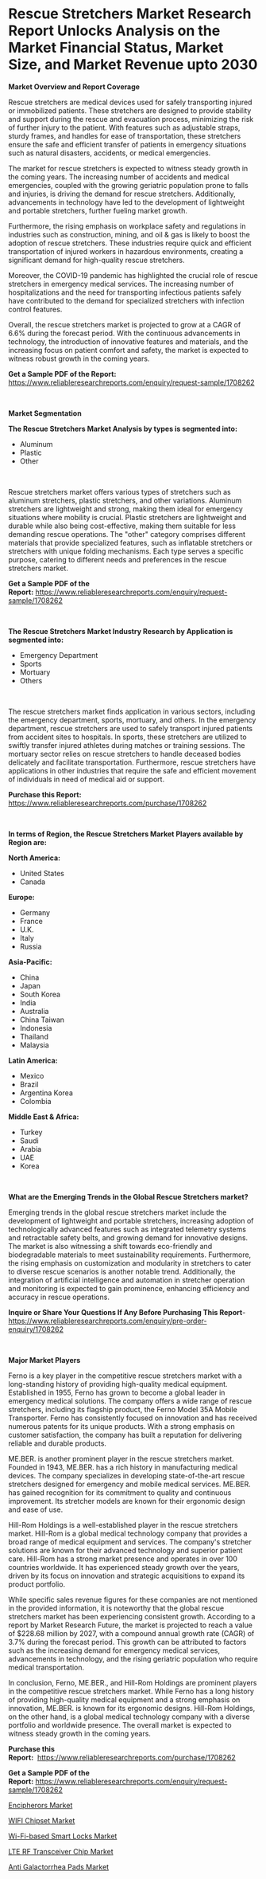 <p><h1>Rescue Stretchers Market Research Report Unlocks Analysis on the Market Financial Status, Market Size, and Market Revenue upto 2030</h1></p><p><strong>Market Overview and Report Coverage</strong></p>
<p><p>Rescue stretchers are medical devices used for safely transporting injured or immobilized patients. These stretchers are designed to provide stability and support during the rescue and evacuation process, minimizing the risk of further injury to the patient. With features such as adjustable straps, sturdy frames, and handles for ease of transportation, these stretchers ensure the safe and efficient transfer of patients in emergency situations such as natural disasters, accidents, or medical emergencies.</p><p>The market for rescue stretchers is expected to witness steady growth in the coming years. The increasing number of accidents and medical emergencies, coupled with the growing geriatric population prone to falls and injuries, is driving the demand for rescue stretchers. Additionally, advancements in technology have led to the development of lightweight and portable stretchers, further fueling market growth.</p><p>Furthermore, the rising emphasis on workplace safety and regulations in industries such as construction, mining, and oil & gas is likely to boost the adoption of rescue stretchers. These industries require quick and efficient transportation of injured workers in hazardous environments, creating a significant demand for high-quality rescue stretchers.</p><p>Moreover, the COVID-19 pandemic has highlighted the crucial role of rescue stretchers in emergency medical services. The increasing number of hospitalizations and the need for transporting infectious patients safely have contributed to the demand for specialized stretchers with infection control features.</p><p>Overall, the rescue stretchers market is projected to grow at a CAGR of 6.6% during the forecast period. With the continuous advancements in technology, the introduction of innovative features and materials, and the increasing focus on patient comfort and safety, the market is expected to witness robust growth in the coming years.</p></p>
<p><strong>Get a Sample PDF of the Report:</strong> <a href="https://www.reliableresearchreports.com/enquiry/request-sample/1708262">https://www.reliableresearchreports.com/enquiry/request-sample/1708262</a></p>
<p>&nbsp;</p>
<p><strong>Market Segmentation</strong></p>
<p><strong>The Rescue Stretchers Market Analysis by types is segmented into:</strong></p>
<p><ul><li>Aluminum</li><li>Plastic</li><li>Other</li></ul></p>
<p>&nbsp;</p>
<p><p>Rescue stretchers market offers various types of stretchers such as aluminum stretchers, plastic stretchers, and other variations. Aluminum stretchers are lightweight and strong, making them ideal for emergency situations where mobility is crucial. Plastic stretchers are lightweight and durable while also being cost-effective, making them suitable for less demanding rescue operations. The "other" category comprises different materials that provide specialized features, such as inflatable stretchers or stretchers with unique folding mechanisms. Each type serves a specific purpose, catering to different needs and preferences in the rescue stretchers market.</p></p>
<p><strong>Get a Sample PDF of the Report:</strong>&nbsp;<a href="https://www.reliableresearchreports.com/enquiry/request-sample/1708262">https://www.reliableresearchreports.com/enquiry/request-sample/1708262</a></p>
<p>&nbsp;</p>
<p><strong>The Rescue Stretchers Market Industry Research by Application is segmented into:</strong></p>
<p><ul><li>Emergency Department</li><li>Sports</li><li>Mortuary</li><li>Others</li></ul></p>
<p>&nbsp;</p>
<p><p>The rescue stretchers market finds application in various sectors, including the emergency department, sports, mortuary, and others. In the emergency department, rescue stretchers are used to safely transport injured patients from accident sites to hospitals. In sports, these stretchers are utilized to swiftly transfer injured athletes during matches or training sessions. The mortuary sector relies on rescue stretchers to handle deceased bodies delicately and facilitate transportation. Furthermore, rescue stretchers have applications in other industries that require the safe and efficient movement of individuals in need of medical aid or support.</p></p>
<p><strong>Purchase this Report:</strong>&nbsp; <a href="https://www.reliableresearchreports.com/purchase/1708262">https://www.reliableresearchreports.com/purchase/1708262</a></p>
<p>&nbsp;</p>
<p><strong>In terms of Region, the Rescue Stretchers Market Players available by Region are:</strong></p>
<p>
    <p> <strong> North America: </strong>
        <ul>
            <li>United States</li>
            <li>Canada</li>
        </ul>
        </p> 
    <p> <strong> Europe: </strong>
        <ul>
            <li>Germany</li>
            <li>France</li>
            <li>U.K.</li>
            <li>Italy</li>
            <li>Russia</li>
        </ul>
        </p> 
    <p> <strong> Asia-Pacific: </strong>
        <ul>
            <li>China</li>
            <li>Japan</li>
            <li>South Korea</li>
            <li>India</li>
            <li>Australia</li>
            <li>China Taiwan</li>
            <li>Indonesia</li>
            <li>Thailand</li>
            <li>Malaysia</li>
        </ul>
        </p> 
    <p> <strong> Latin America: </strong>
        <ul>
            <li>Mexico</li>
            <li>Brazil</li>
            <li>Argentina Korea</li>
            <li>Colombia</li>
        </ul>
        </p> 
    <p> <strong> Middle East & Africa: </strong>
        <ul>
            <li>Turkey</li>
            <li>Saudi</li>
            <li>Arabia</li>
            <li>UAE</li>
            <li>Korea</li>
        </ul>
    </p>
    </p>
<p>&nbsp;</p>
<p><strong>What are the Emerging Trends in the Global Rescue Stretchers market?</strong></p>
<p><p>Emerging trends in the global rescue stretchers market include the development of lightweight and portable stretchers, increasing adoption of technologically advanced features such as integrated telemetry systems and retractable safety belts, and growing demand for innovative designs. The market is also witnessing a shift towards eco-friendly and biodegradable materials to meet sustainability requirements. Furthermore, the rising emphasis on customization and modularity in stretchers to cater to diverse rescue scenarios is another notable trend. Additionally, the integration of artificial intelligence and automation in stretcher operation and monitoring is expected to gain prominence, enhancing efficiency and accuracy in rescue operations.</p></p>
<p><strong>Inquire or Share Your Questions If Any Before Purchasing This Report</strong>- <a href="https://www.reliableresearchreports.com/enquiry/pre-order-enquiry/1708262">https://www.reliableresearchreports.com/enquiry/pre-order-enquiry/1708262</a></p>
<p>&nbsp;</p>
<p><strong>Major Market Players</strong></p>
<p><p>Ferno is a key player in the competitive rescue stretchers market with a long-standing history of providing high-quality medical equipment. Established in 1955, Ferno has grown to become a global leader in emergency medical solutions. The company offers a wide range of rescue stretchers, including its flagship product, the Ferno Model 35A Mobile Transporter. Ferno has consistently focused on innovation and has received numerous patents for its unique products. With a strong emphasis on customer satisfaction, the company has built a reputation for delivering reliable and durable products.</p><p>ME.BER. is another prominent player in the rescue stretchers market. Founded in 1943, ME.BER. has a rich history in manufacturing medical devices. The company specializes in developing state-of-the-art rescue stretchers designed for emergency and mobile medical services. ME.BER. has gained recognition for its commitment to quality and continuous improvement. Its stretcher models are known for their ergonomic design and ease of use.</p><p>Hill-Rom Holdings is a well-established player in the rescue stretchers market. Hill-Rom is a global medical technology company that provides a broad range of medical equipment and services. The company's stretcher solutions are known for their advanced technology and superior patient care. Hill-Rom has a strong market presence and operates in over 100 countries worldwide. It has experienced steady growth over the years, driven by its focus on innovation and strategic acquisitions to expand its product portfolio.</p><p>While specific sales revenue figures for these companies are not mentioned in the provided information, it is noteworthy that the global rescue stretchers market has been experiencing consistent growth. According to a report by Market Research Future, the market is projected to reach a value of $228.68 million by 2027, with a compound annual growth rate (CAGR) of 3.7% during the forecast period. This growth can be attributed to factors such as the increasing demand for emergency medical services, advancements in technology, and the rising geriatric population who require medical transportation.</p><p>In conclusion, Ferno, ME.BER., and Hill-Rom Holdings are prominent players in the competitive rescue stretchers market. While Ferno has a long history of providing high-quality medical equipment and a strong emphasis on innovation, ME.BER. is known for its ergonomic designs. Hill-Rom Holdings, on the other hand, is a global medical technology company with a diverse portfolio and worldwide presence. The overall market is expected to witness steady growth in the coming years.</p></p>
<p><strong>Purchase this Report:</strong>&nbsp;&nbsp;<a href="https://www.reliableresearchreports.com/purchase/1708262">https://www.reliableresearchreports.com/purchase/1708262</a></p>
<p></p>
<p><strong>Get a Sample PDF of the Report:</strong>&nbsp;<a href="https://www.reliableresearchreports.com/enquiry/request-sample/1708262">https://www.reliableresearchreports.com/enquiry/request-sample/1708262</a></p>
<p><p><a href="https://www.linkedin.com/pulse/encipherors-market-size-2023-2030-global-industrial-analysis/">Encipherors Market</a></p><p><a href="https://www.linkedin.com/pulse/wifi-chipset-market-challenges-opportunities-growth/">WIFI Chipset Market</a></p><p><a href="https://medium.com/@tatemonahan564856/wi-fi-based-smart-locks-market-trends-forecast-and-competitive-analysis-to-2030-93ad55b359cd">Wi-Fi-based Smart Locks Market</a></p><p><a href="https://www.linkedin.com/pulse/lte-rf-transceiver-chip-market-insights-players-forecast/">LTE RF Transceiver Chip Market</a></p><p><a href="https://medium.com/@marcoshoppe2023/anti-galactorrhea-pads-market-comprehensive-assessment-by-type-application-and-geography-b98fbc0aaf4d">Anti Galactorrhea Pads Market</a></p></p>